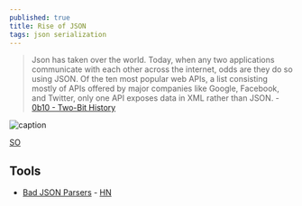 ```yaml
---
published: true
title: Rise of JSON
tags: json serialization
---
```

> Json has taken over the world. Today, when any two applications communicate with each other across the internet, odds are they do so using JSON. 
Of the ten most popular web APIs, a list consisting mostly of APIs offered by major companies like Google, Facebook, and Twitter, only one API exposes data in XML rather than JSON. - [0b10 - Two-Bit History](https://twobithistory.org/2017/09/21/the-rise-and-rise-of-json.html)

![caption](https://twobithistory.org/images/json.svg)

[SO](https://news.ycombinator.com/item?id=17832936)

## Tools
- [Bad JSON Parsers](https://github.com/lovasoa/bad_json_parsers) - [HN](https://news.ycombinator.com/item?id=21483256)

